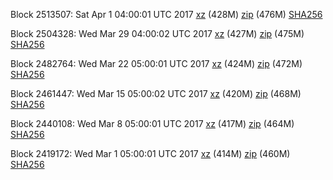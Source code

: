 Block 2513507: Sat Apr  1 04:00:01 UTC 2017 [xz](https://transfer.sh/hMS5l/bootstrap.dat.20170401.tar.xz) (428M) [zip](https://transfer.sh/VTEmg/bootstrap.dat.20170401.zip) (476M) [SHA256](https://transfer.sh/UHOfF/sha256.txt)

Block 2504328: Wed Mar 29 04:00:02 UTC 2017 [xz](https://transfer.sh/sCQ1k/bootstrap.dat.20170329.tar.xz) (427M) [zip](https://transfer.sh/ZpIQ1/bootstrap.dat.20170329.zip) (475M) [SHA256](https://transfer.sh/sGWV8/sha256.txt)

Block 2482764: Wed Mar 22 05:00:01 UTC 2017 [xz](https://transfer.sh/100yC6/bootstrap.dat.20170322.tar.xz) (424M) [zip](https://transfer.sh/kEzZx/bootstrap.dat.20170322.zip) (472M) [SHA256](https://transfer.sh/mi3W2/sha256.txt)

Block 2461447: Wed Mar 15 05:00:02 UTC 2017 [xz](https://transfer.sh/66BJR/bootstrap.dat.20170315.tar.xz) (420M) [zip](https://transfer.sh/tTEAn/bootstrap.dat.20170315.zip) (468M) [SHA256](https://transfer.sh/E7isl/sha256.txt)

Block 2440108: Wed Mar  8 05:00:01 UTC 2017 [xz](https://transfer.sh/2BjIC/bootstrap.dat.20170308.tar.xz) (417M) [zip](https://transfer.sh/g1jUF/bootstrap.dat.20170308.zip) (464M) [SHA256](https://transfer.sh/9NgeP/sha256.txt)

Block 2419172: Wed Mar  1 05:00:01 UTC 2017 [xz](https://transfer.sh/16cDpL/bootstrap.dat.20170301.tar.xz) (414M) [zip](https://transfer.sh/aTW9y/bootstrap.dat.20170301.zip) (460M) [SHA256](https://transfer.sh/A7SnQ/sha256.txt)
